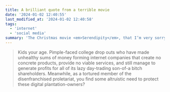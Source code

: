 ```yaml
---
title: A brilliant quote from a terrible movie
date: '2024-01-02 12:40:55'
last_modified_at: '2024-01-02 12:40:58'
tags:
  - 'internet'
  - 'social media'
summary: 'The Christmas movie <em>Serendipity</em>, that I’m very sorry to have inflicted on both my wife and myself, was released in 2001. It preceded the current <a href="https://en.wikipedia.org/wiki/Enshittification">enshittification</a> of the web by a couple of decades, and had a single highlight, when the character played by Jeremy Piven erupted in a fantastic rant.'
---
```

> Kids your age. Pimple-faced college drop outs who have made unhealthy sums of money forming internet companies that create no concrete products, provide no viable services, and still manage to generate profits for all of its lazy day-trading son-of-a bitch shareholders. Meanwhile, as a tortured member of the disenfranchised proletariat, you find some altruistic need to protect these digital plantation-owners?
